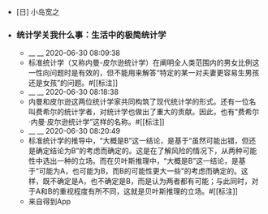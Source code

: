 - [日] 小岛宽之
- ### 统计学关我什么事：生活中的极简统计学
    - __ __ 2020-06-30 08:09:38
    - 标准统计学（又称内曼-皮尔逊统计学）在阐明全人类范围内的男女比例这一性向问题时是有效的，但不能用来解答“特定的某一对夫妻更容易生男孩还是女孩”的问题。#[[标注]]
    - __ __ 2020-06-30 08:18:38
    - 内曼和皮尔逊这两位统计学家共同构筑了现代统计学的形式。还有一位名叫费希尔的统计学者，对统计学也做出了重大的贡献。因此，也有“费希尔·内曼·皮尔逊统计学”这样的名称。#[[标注]]
    - __ __ 2020-06-30 08:20:49
    - 标准统计学的推导中，“大概是B”这一结论，是基于“虽然可能出错，但还是确定结论为B”的考虑而确定的。这是在了解风险的情况下，从两种可能性中选出一种的立场。而在贝叶斯推理中，“大概是B”这一结论，是基于“可能为A，也可能为B，而B的可能性更大一些”的考虑而确定的。这样，既不确定是A，也不确定是B，而是认为两者都有可能；与此同时，对于A和B的重视程度有所不同，这就是贝叶斯推理的立场。#[[标注]]
    - 来自得到App
